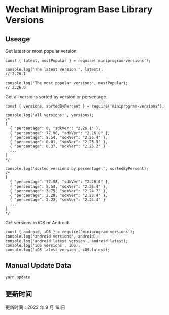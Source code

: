 
# Wechat Miniprogram Base Library Versions

## Useage

Get latest or most popular version:

```;
const { latest, mostPopular } = require('miniprogram-versions');

console.log('The latest version:', latest);
// 2.26.1

console.log('The most popular version:', mostPopular);
// 2.26.0

```

Get all versions sorted by version or persentage.

```
const { versions, sortedByPercent } = require('miniprogram-versions');

console.log('all versions:', versions);
/*
[
  { "percentage": 0, "sdkVer": "2.26.1" },
  { "percentage": 77.98, "sdkVer": "2.26.0" },
  { "percentage": 8.54, "sdkVer": "2.25.4" },
  { "percentage": 0.01, "sdkVer": "2.25.3" },
  { "percentage": 0.37, "sdkVer": "2.25.2" }
  ...
]
*/

console.log('sorted versions by persentage:', sortedByPercent);
/*
[
  { "percentage": 77.98, "sdkVer": "2.26.0" },
  { "percentage": 8.54, "sdkVer": "2.25.4" },
  { "percentage": 3.75, "sdkVer": "2.24.7" },
  { "percentage": 2.29, "sdkVer": "2.23.4" },
  { "percentage": 2.22, "sdkVer": "2.24.4" }
  ...
]
*/
```

Get versions in iOS or Android.

```
const { android, iOS } = require('miniprogram-versions');
console.log('android versions', android);
console.log('android latest version', android.latest);
console.log('iOS versions', iOS);
console.log('iOS latest version', iOS.latest);
```

## Manual Update Data

```
yarn update
```

## 更新时间

更新时间：2022 年 9 月 19 日
